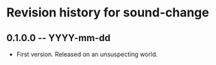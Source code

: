 # Revision history for sound-change

## 0.1.0.0 -- YYYY-mm-dd

* First version. Released on an unsuspecting world.
